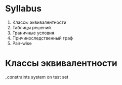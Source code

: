 # Syllabus
1. Классы эквивалентности
2. Таблицы решений
3. Граничные условия
4. Причиноследственный граф
5. Pair-wise

# Классы эквивалентности
_constraints system on test set
